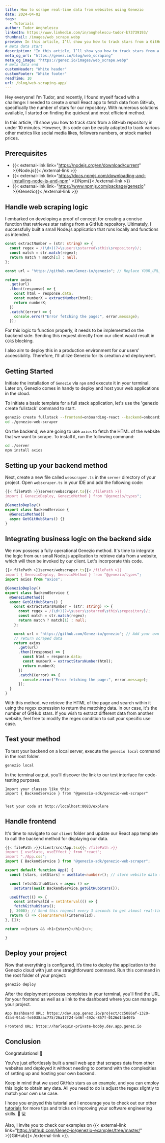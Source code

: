 ```yaml
---
title: How to scrape real-time data from websites using Genezio
date: 2024-04-02
tags:
  - Tutorials
author: Tudor Anghelescu
linkedIn: https://www.linkedin.com/in/anghelescu-tudor-b73739193/
thumbnail: /images/web_scrape.webp
preview: In this article, I’ll show you how to track stars from a GitHub repository in under 10 minutes. However, this code can be easily adapted to track various other metrics like social media likes, followers numbers, or stock market prices.
# meta data start
description: "In this article, I’ll show you how to track stars from a GitHub repository in under 10 minutes. However, this code can be easily adapted to track various other metrics like social media likes, followers numbers, or stock market prices."
meta_og_url: "https://genez.io/blog/web_scraping"
meta_og_image: "https://genez.io/images/web_scrape.webp"
# meta data end
customHeader: "White header"
customFooter: "White footer"
readTime: 10
url: /blog/web-scraping-app/
---
```


Hey everyone! I’m Tudor, and recently, I found myself faced with a challenge: I needed to create a small React app to fetch data from GitHub, specifically the number of stars for our repository. With numerous solutions available, I started on finding the quickest and most efficient method.

In this article, I'll show you how to track stars from a GitHub repository in under 10 minutes. However, this code can be easily adapted to track various other metrics like social media likes, followers numbers, or stock market prices.

## Prerequisites

- {{< external-link link="https://nodejs.org/en/download/current" >}}Node.js{{< /external-link >}}
- {{< external-link link="https://docs.npmjs.com/downloading-and-installing-node-js-and-npm" >}}Npm{{< /external-link >}}
- {{< external-link link="https://www.npmjs.com/package/genezio" >}}Genezio{{< /external-link >}}

## Handle web scraping logic

I embarked on developing a proof of concept for creating a concise function that retrieves star ratings from a GitHub repository. Ultimately, I successfully built a small Node.js application that runs locally and functions as intended.

```ts
const extractNumber = (str: string) => {
  const regex = /(\d+)(?=\susers\sstarred\sthis\srepository)/;
  const match = str.match(regex);
  return match ? match[1] : null;
};

const url = "https://github.com/Genez-io/genezio"; // Replace YOUR_URL_HERE with the actual URL

return axios
  .get(url)
  .then((response) => {
    const html = response.data;
    const numberX = extractNumber(html);
    return numberX;
  })
  .catch((error) => {
    console.error("Error fetching the page:", error.message);
  });
```

For this logic to function properly, it needs to be implemented on the backend side. Sending this request directly from our client would result in `CORS` blocking.

I also aim to deploy this in a production environment for our users' accessibility. Therefore, I'll utilize Genezio for its creation and deployment.

## Getting Started

Initiate the installation of `Genezio` via `npm` and execute it in your terminal. Later on, Genezio comes in handy to deploy and host your web applications in the cloud.

To initiate a basic template for a full stack application, let's use the 'genezio create fullstack' command to start.

```bash
genezio create fullstack --frontend=onboarding-react --backend=onboarding-ts --name=genezio-web-scraper --region=us-east-1
cd ./genezio-web-scraper
```

On the backend, we are going to use `axios` to fetch the HTML of the website that we want to scrape. To install it, run the following command:

```bash
cd ./server
npm install axios
```

## Setting up your backend method

Next, create a new file called `webscraper.ts` in the `server` directory of your project. Open `webscraper.ts` in your IDE and add the following code:

```ts
{{< filePath >}}server/webscraper.ts{{< /filePath >}}
import { GenezioDeploy, GenezioMethod } from "@genezio/types";

@GenezioDeploy()
export class BackendService {
  @GenezioMethod()
  async GetGitHubStars() {}
}
```

## Integrating business logic on the backend side

We now possess a fully operational Genezio method. It's time to integrate the logic from our small Node.js application to retrieve data from a website, which will then be invoked by our client. Let's incorporate this code.

```ts
{{< filePath >}}server/webscraper.ts{{< /filePath >}}
import { GenezioDeploy, GenezioMethod } from "@genezio/types";
import axios from "axios";

@GenezioDeploy()
export class BackendService {
  @GenezioMethod()
  async GetGitHubStars() {
    const extractStarsNumber = (str: string) => {
      const regex = /(\d+)(?=\susers\sstarred\sthis\srepository)/;
      const match = str.match(regex);
      return match ? match[1] : null;
    };

    const url = "https://github.com/Genez-io/genezio"; // Add your own github repo url
    // return scraped data
    return axios
      .get(url)
      .then((response) => {
        const html = response.data;
        const numberX = extractStarsNumber(html);
        return numberX;
      })
      .catch((error) => {
        console.error("Error fetching the page:", error.message);
      });
  }
}
```

With this method, we retrieve the HTML of the page and search within it using the regex expression to return the matching data. In our case, it's the number of GitHub stars. If you wish to extract different data from another website, feel free to modify the regex condition to suit your specific use case.

## Test your method

To test your backend on a local server, execute the `genezio local` command in the root folder.

```bash
genezio local
```

In the terminal output, you’ll discover the link to our test interface for code-testing purposes.

```
Import your classes like this:
import { BackendService } from "@genezio-sdk/genezio-web-scraper"


Test your code at http://localhost:8083/explore
```

## Handle frontend

It's time to navigate to our `client` folder and update our React app template to call the backend method for displaying our data.

```ts
{{< filePath >}}client/src/App.tsx{{< /filePath >}}
import { useState, useEffect } from "react";
import "./App.css";
import { BackendService } from "@genezio-sdk/genezio-web-scraper";

export default function App() {
  const [stars, setStars] = useState<number>(); // store website data ()

  const fetchGithubStars = async () =>
    setStars(await BackendService.getGitHubStars());

  useEffect(() => {
    const intervalId = setInterval(() => {
    fetchGithubStars();
  }, 3000); // Send this request every 3 seconds to get almost real-time results."
  return () => clearInterval(intervalId);
}, []);

return <>{stars && <h1>{stars}</h1>}</>;

}
```

## Deploy your project

Now that everything is configured, it’s time to deploy the application to the Genezio cloud with just one straightforward command. Run this command in the root folder of your project:

```bash
genezio deploy
```

After the deployment process completes in your terminal, you'll find the URL for your frontend as well as a link to the dashboard where you can manage your project.

```
App Dashboard URL: https://dev.app.genez.io/project/cc5086af-1320-43a4-94a1-fe5038aac775/26a17f24-b46f-492c-857f-0126d14b407b

Frontend URL: https://harlequin-private-booby.dev.app.genez.io
```

## Conclusion

Congratulations! 🥳

You've just effortlessly built a small web app that scrapes data from other websites and deployed it without needing to contend with the complexities of setting up and hosting your own backend.

Keep in mind that we used GitHub stars as an example, and you can employ this logic to obtain any data. All you need to do is adjust the regex slightly to match your own use case.

I hope you enjoyed this tutorial and I encourage you to check out our other [tutorials](https://genezio.com/tags/tutorials/) for more tips and tricks on improving your software engineering skills. 🥷 💻

Also, I invite you to check our examples on {{< external-link link="https://github.com/Genez-io/genezio-examples/tree/master/" >}}GitHub{{< /external-link >}}.
